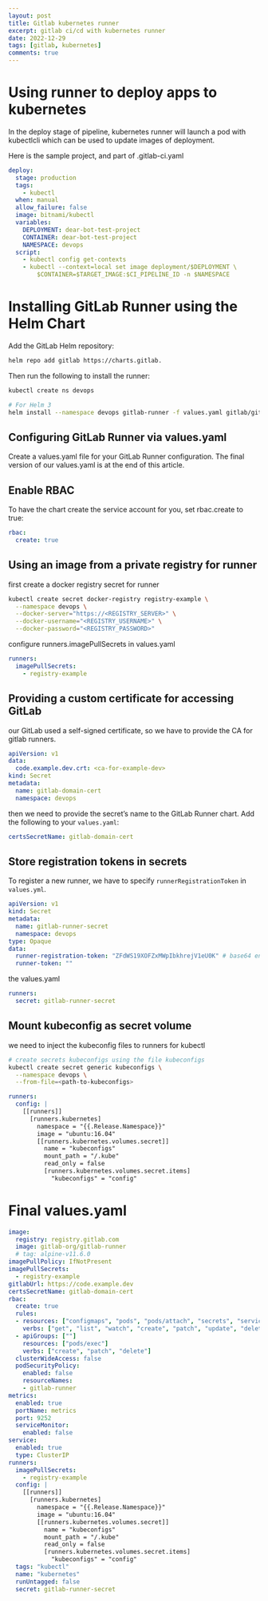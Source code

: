 ```yaml
---
layout: post
title: Gitlab kubernetes runner
excerpt: gitlab ci/cd with kubernetes runner
date: 2022-12-29
tags: [gitlab, kubernetes]
comments: true
---
```


# Using runner to deploy apps to kubernetes

In the deploy stage of pipeline, kubernetes runner will launch a pod with kubectlcli which can be used to update images of deployment. 

Here is the sample project, and part of .gitlab-ci.yaml

```yaml
deploy:
  stage: production
  tags:
    - kubectl
  when: manual
  allow_failure: false
  image: bitnami/kubectl
  variables:
    DEPLOYMENT: dear-bot-test-project
    CONTAINER: dear-bot-test-project 
    NAMESPACE: devops
  script:
    - kubectl config get-contexts
    - kubectl --context=local set image deployment/$DEPLOYMENT \
        $CONTAINER=$TARGET_IMAGE:$CI_PIPELINE_ID -n $NAMESPACE
```

# Installing GitLab Runner using the Helm Chart

Add the GitLab Helm repository:

```bash
helm repo add gitlab https://charts.gitlab.
```

Then run the following to install the runner:

```bash
kubectl create ns devops

# For Helm 3
helm install --namespace devops gitlab-runner -f values.yaml gitlab/gitlab-runner
```

## Configuring GitLab Runner via values.yaml

Create a values.yaml file for your GitLab Runner configuration. The final version of our values.yaml is at the end of this article.

## Enable RBAC

To have the chart create the service account for you, set rbac.create to true:

```yaml
rbac: 
  create: true
```

## Using an image from a private registry for runner

first create a docker registry secret for runner

```bash
kubectl create secret docker-registry registry-example \
  --namespace devops \
  --docker-server="https://<REGISTRY_SERVER>" \
  --docker-username="<REGISTRY_USERNAME>" \
  --docker-password="<REGISTRY_PASSWORD>"
```

configure runners.imagePullSecrets in values.yaml

```yaml
runners:
  imagePullSecrets:
    - registry-example
```

## Providing a custom certificate for accessing GitLab

our GitLab used a self-signed certificate, so we have to provide the CA for gitlab runners.

```yaml
apiVersion: v1
data:
  code.example.dev.crt: <ca-for-example-dev>
kind: Secret
metadata:
  name: gitlab-domain-cert
  namespace: devops
```

then we need to provide the secret’s name to the GitLab Runner chart.
Add the following to your `values.yaml`:

```yaml
certsSecretName: gitlab-domain-cert
```

## Store registration tokens in secrets

To register a new runner, we have to specify `runnerRegistrationToken` in `values.yml`.

```yaml
apiVersion: v1
kind: Secret
metadata:
  name: gitlab-runner-secret
  namespace: devops
type: Opaque
data:
  runner-registration-token: "ZFdWS19XOFZxMWpIbkhrejV1eU0K" # base64 encoded
  runner-token: ""
```

the values.yaml

```yaml
runners:
  secret: gitlab-runner-secret
```
## Mount kubeconfig as secret volume

we need to inject the kubeconfig files to runners for kubectl

```bash
# create secrets kubeconfigs using the file kubeconfigs
kubectl create secret generic kubeconfigs \
  --namespace devops \
  --from-file=<path-to-kubeconfigs>
```

```yaml
runners:
  config: |
    [[runners]]
      [runners.kubernetes]
        namespace = "{{.Release.Namespace}}"
        image = "ubuntu:16.04"
        [[runners.kubernetes.volumes.secret]]
          name = "kubeconfigs"
          mount_path = "/.kube"
          read_only = false
          [runners.kubernetes.volumes.secret.items]
            "kubeconfigs" = "config"
```

# Final values.yaml

```yaml
image:
  registry: registry.gitlab.com
  image: gitlab-org/gitlab-runner
  # tag: alpine-v11.6.0
imagePullPolicy: IfNotPresent
imagePullSecrets:
  - registry-example
gitlabUrl: https://code.example.dev
certsSecretName: gitlab-domain-cert
rbac:
  create: true
  rules:
  - resources: ["configmaps", "pods", "pods/attach", "secrets", "services"]
    verbs: ["get", "list", "watch", "create", "patch", "update", "delete"]
  - apiGroups: [""]
    resources: ["pods/exec"]
    verbs: ["create", "patch", "delete"]
  clusterWideAccess: false
  podSecurityPolicy:
    enabled: false
    resourceNames:
    - gitlab-runner
metrics:
  enabled: true
  portName: metrics
  port: 9252
  serviceMonitor:
    enabled: false
service:
  enabled: true
  type: ClusterIP
runners:
  imagePullSecrets:
    - registry-example
  config: |
    [[runners]]
      [runners.kubernetes]
        namespace = "{{.Release.Namespace}}"
        image = "ubuntu:16.04"
        [[runners.kubernetes.volumes.secret]]
          name = "kubeconfigs"
          mount_path = "/.kube"
          read_only = false
          [runners.kubernetes.volumes.secret.items]
            "kubeconfigs" = "config"
  tags: "kubectl"
  name: "kubernetes"
  runUntagged: false
  secret: gitlab-runner-secret
```
